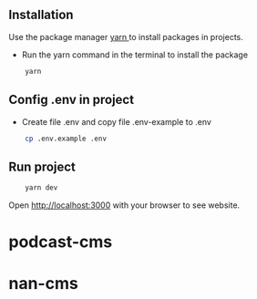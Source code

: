 ## Installation

Use the package manager [yarn ](https://yarnpkg.com/) to install packages in projects.

- Run the yarn command in the terminal to install the package

```bash
    yarn
```

## Config .env in project

- Create file .env and copy file .env-example to .env

```bash
    cp .env.example .env
```

## Run project

```bash
    yarn dev
```

Open [http://localhost:3000](http://localhost:3000) with your browser to see website.

# podcast-cms
# nan-cms
